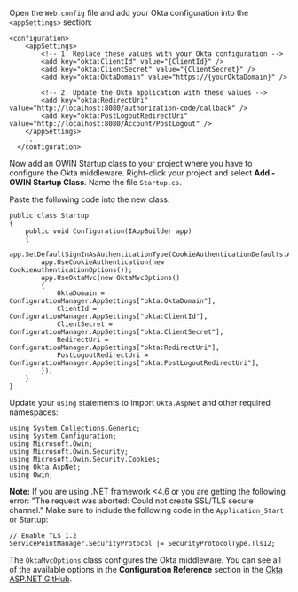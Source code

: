 Open the `Web.config` file and add your Okta configuration into the `<appSettings>` section:
```
<configuration>
    <appSettings>
        <!-- 1. Replace these values with your Okta configuration -->
        <add key="okta:ClientId" value="{ClientId}" />
        <add key="okta:ClientSecret" value="{ClientSecret}" />
        <add key="okta:OktaDomain" value="https://{yourOktaDomain}" />

        <!-- 2. Update the Okta application with these values -->
        <add key="okta:RedirectUri" value="http://localhost:8080/authorization-code/callback" />
        <add key="okta:PostLogoutRedirectUri" value="http://localhost:8080/Account/PostLogout" />
    </appSettings>
    ...
  </configuration>
  ```

Now add an OWIN Startup class to your project where you have to configure the Okta middleware. Right-click your project and select **Add - OWIN Startup Class**. Name the file `Startup.cs`.

Paste the following code into the new class:

```
public class Startup
{
    public void Configuration(IAppBuilder app)
    {
        app.SetDefaultSignInAsAuthenticationType(CookieAuthenticationDefaults.AuthenticationType);
        app.UseCookieAuthentication(new CookieAuthenticationOptions());
        app.UseOktaMvc(new OktaMvcOptions()
        {
            OktaDomain = ConfigurationManager.AppSettings["okta:OktaDomain"],
            ClientId = ConfigurationManager.AppSettings["okta:ClientId"],
            ClientSecret = ConfigurationManager.AppSettings["okta:ClientSecret"],
            RedirectUri = ConfigurationManager.AppSettings["okta:RedirectUri"],
            PostLogoutRedirectUri = ConfigurationManager.AppSettings["okta:PostLogoutRedirectUri"],
        });
    }
}
```

Update your `using` statements to import `Okta.AspNet` and other required namespaces:

```
using System.Collections.Generic;
using System.Configuration;
using Microsoft.Owin;
using Microsoft.Owin.Security;
using Microsoft.Owin.Security.Cookies;
using Okta.AspNet;
using Owin;
```

**Note:** If you are using .NET framework <4.6 or you are getting the following error: "The request was aborted: Could not create SSL/TLS secure channel." Make sure to include the following code in the `Application_Start` or Startup:

```
// Enable TLS 1.2
ServicePointManager.SecurityProtocol |= SecurityProtocolType.Tls12;
```

The `OktaMvcOptions` class configures the Okta middleware. You can see all of the available options in the **Configuration Reference** section in the [Okta ASP.NET GitHub](https://github.com/okta/okta-aspnet/blob/master/docs/aspnet4x-mvc.md#configuration-reference).